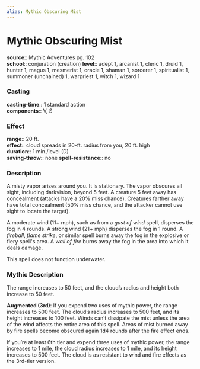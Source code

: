 ```yaml
---
alias: Mythic Obscuring Mist
---
```


# Mythic Obscuring Mist

**source**:: Mythic Adventures pg. 102  
**school**:: conjuration (creation)
**level**:: adept 1, arcanist 1, cleric 1, druid 1, hunter 1, magus 1, mesmerist 1, oracle 1, shaman 1, sorcerer 1, spiritualist 1, summoner (unchained) 1, warpriest 1, witch 1, wizard 1

### Casting 

**casting-time**:: 1 standard action  
**components**:: V, S

### Effect 

**range**:: 20 ft.  
**effect**:: cloud spreads in 20-ft. radius from you, 20 ft. high  
**duration**:: 1 min./level (D)  
**saving-throw**:: none
**spell-resistance**:: no

### Description 

A misty vapor arises around you. It is stationary. The vapor obscures all sight, including darkvision, beyond 5 feet. A creature 5 feet away has concealment (attacks have a 20% miss chance). Creatures farther away have total concealment (50% miss chance, and the attacker cannot use sight to locate the target).  
  
A moderate wind (11+ mph), such as from a *gust of wind* spell, disperses the fog in 4 rounds. A strong wind (21+ mph) disperses the fog in 1 round. A *fireball*, *flame strike*, or similar spell burns away the fog in the explosive or fiery spell's area. A *wall of fire* burns away the fog in the area into which it deals damage.  
  
This spell does not function underwater.

### Mythic Description

The range increases to 50 feet, and the cloud’s radius and height both increase to 50 feet.  
  
**Augmented (3rd)**: If you expend two uses of mythic power, the range increases to 500 feet. The cloud’s radius increases to 500 feet, and its height increases to 100 feet. Winds can’t dissipate the mist unless the area of the wind affects the entire area of this spell. Areas of mist burned away by fire spells become obscured again 1d4 rounds after the fire effect ends.  
  
If you’re at least 6th tier and expend three uses of mythic power, the range increases to 1 mile, the cloud radius increases to 1 mile, and its height increases to 500 feet. The cloud is as resistant to wind and fire effects as the 3rd-tier version.
